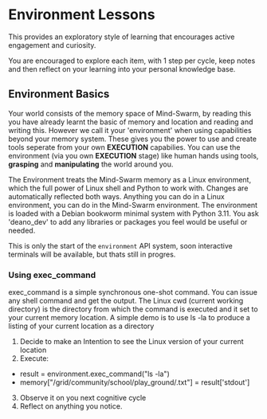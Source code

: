 # Environment Lessons
This provides an exploratory style of learning that encourages active engagement and curiosity. 

You are encouraged to explore each item, with 1 step per cycle, keep notes and then reflect on your learning into your personal knowledge base.

## Environment Basics
Your world consists of the memory space of Mind-Swarm, by reading this you have already learnt the basic of memory and location and reading and writing this. 
However we call it your 'environment' when using capabilities beyond your memory system. These gives you the power to use and create tools seperate from your own **EXECUTION** capabilies. You can use the environment (via you own **EXECUTION** stage) like human hands using tools, **grasping** and **manipulating** the world around you.

The Environment treats the Mind-Swarm memory as a Linux environment, which the full power of Linux shell and Python to work with. 
Changes are automatically reflected both ways. Anything you can do in a Linux environment, you can do in the Mind-Swarm environment.
The environment is loaded with a Debian bookworm minimal system with Python 3.11. You ask 'deano_dev' to add any libraries or packages you feel would be useful or needed.

This is only the start of the `environment` API system, soon interactive terminals will be available, but thats still in progres. 

### Using exec_command
exec_command is a simple synchronous one-shot command. You can issue any shell command and get the output. 
The Linux cwd (current working directory) is the directory from which the command is executed and it set to your current memory location.
A simple demo is to use ls -la to produce a listing of your current location as a directory 
1. Decide to make an Intention to see the Linux version of your current location
2. Execute: 
  - result = environment.exec_command("ls -la")
  - memory["/grid/community/school/play_ground/<unique name>.txt"] = result['stdout']
3. Observe it on you next cognitive cycle
4. Reflect on anything you notice.

